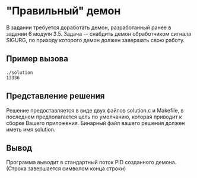 # "Правильный" демон

В задании требуется доработать демон, разработанный ранее в задании 6 модуля 3.5. Задача -- снабдить демон обработчиком сигнала SIGURG, по приходу которого демон должен завершать свою работу.

## Пример вызова

```
./solution
13336
```

## Представление решения

Решение предоставляется в виде двух файлов solution.c и Makefile, в последнем предполагается цель по умолчанию, которая приводит к сборке Вашего приложения. Бинарный файл вашего решения должен иметь имя solution.

## Вывод

Программа выводит в стандартный поток PID созданного демона. (Строка завершается символом конца строки)
